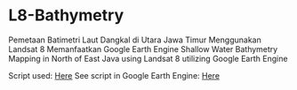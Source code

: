 # L8-Bathymetry
Pemetaan Batimetri Laut Dangkal di Utara Jawa Timur Menggunakan Landsat 8 Memanfaatkan Google Earth Engine
Shallow Water Bathymetry Mapping in North of East Java using Landsat 8 utilizing Google Earth Engine

Script used:
[Here](https://github.com/Questtttt/L8-Bathymetry/blob/main/l8-bathymetry.txt)
See script in Google Earth Engine:
[Here](https://code.earthengine.google.com/1419d0404a6310f0572197ff87b3665d)
